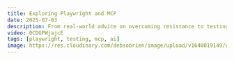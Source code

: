 ```yaml
---
title: Exploring Playwright and MCP
date: 2025-07-03
description: From real-world advice on overcoming resistance to testing in teams to the exciting possibilities MCP brings for generating and scaling tests with natural language and AI, this conversation is packed with both practical tips and future-looking insights.
video: 0CDGPWjajcE
tags: [playwright, testing, mcp, ai]
image: https://res.cloudinary.com/debsobrien/image/upload/v1640019149/debbie.codes/blog/playwright-automation_h7xm3p.jpg
---
```

